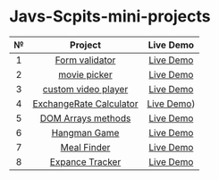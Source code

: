 # Javs-Scpits-mini-projects
| № | Project  | Live Demo  |
| :-----: | :-: | :-: |
| 1 | [Form validator](https://github.com/BogdanZots/Form-validator-Js-mini-projects-) |  [Live Demo ](https://bogdanzots.github.io/Form-validator-Js-mini-projects-/) |
| 2 | [movie picker](https://github.com/BogdanZots/film-picker-js-mini-projects) |[Live Demo](https://bogdanzots.github.io/film-picker-js-mini-projects/) |
| 3 | [custom video player](https://github.com/BogdanZots/Custom-video-playes-js-mini-projects) | [Live Demo](https://bogdanzots.github.io/Custom-video-playes-js-mini-projects/) |
| 4 | [ExchangeRate Calculator](https://github.com/BogdanZots/Exchange-rate-calculator-js-mini-project) | [Live Demo](https://bogdanzots.github.io/Exchange-rate-calculator-js-mini-project/)) |
| 5 | [DOM Arrays methods](https://github.com/BogdanZots/DOM-Array-methods-) | [Live Demo](https://bogdanzots.github.io/DOM-Array-methods-/) |
| 6 | [Hangman Game](https://github.com/BogdanZots/Hangman-game-js-mini-projects-) | [Live Demo](https://bogdanzots.github.io/Hangman-game-js-mini-projects-/) |
| 7 | [Meal Finder](https://github.com/BogdanZots/mealMenu-finder-js-mini-project-) | [Live Demo](https://bogdanzots.github.io/mealMenu-finder-js-mini-project-/) |
| 8 | [Expance Tracker](https://github.com/BogdanZots/Expance-Tracker) | [Live Demo](https://bogdanzots.github.io/Expance-Tracker/) |
